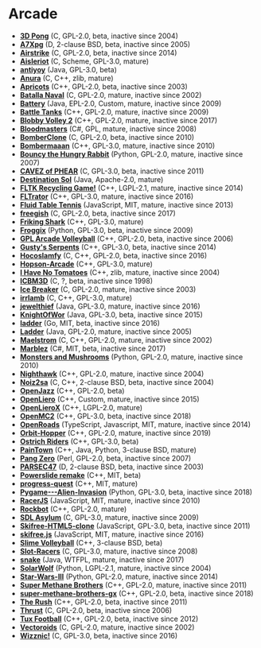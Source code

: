 [comment]: # (autogenerated content, do not edit)
# Arcade

- **[3D Pong](../3d_pong.md)** (C, GPL-2.0, beta, inactive since 2004)
- **[A7Xpg](../a7xpg.md)** (D, 2-clause BSD, beta, inactive since 2005)
- **[Airstrike](../airstrike.md)** (C, GPL-2.0, beta, inactive since 2014)
- **[Aisleriot](../aisleriot.md)** (C, Scheme, GPL-3.0, mature)
- **[antiyoy](../antiyoy.md)** (Java, GPL-3.0, beta)
- **[Anura](../anura.md)** (C, C++, zlib, mature)
- **[Apricots](../apricots.md)** (C++, GPL-2.0, beta, inactive since 2003)
- **[Batalla Naval](../batalla_naval.md)** (C, GPL-2.0, mature, inactive since 2002)
- **[Battery](../battery.md)** (Java, EPL-2.0, Custom, mature, inactive since 2009)
- **[Battle Tanks](../battle_tanks.md)** (C++, GPL-2.0, mature, inactive since 2009)
- **[Blobby Volley 2](../blobby_volley_2.md)** (C++, GPL-2.0, mature, inactive since 2017)
- **[Bloodmasters](../bloodmasters.md)** (C#, GPL, mature, inactive since 2008)
- **[BomberClone](../bomberclone.md)** (C, GPL-2.0, beta, inactive since 2010)
- **[Bombermaaan](../bombermaaan.md)** (C++, GPL-3.0, mature, inactive since 2010)
- **[Bouncy the Hungry Rabbit](../bouncy_the_hungry_rabbit.md)** (Python, GPL-2.0, mature, inactive since 2007)
- **[CAVEZ of PHEAR](../cavez_of_phear.md)** (C, GPL-3.0, beta, inactive since 2011)
- **[Destination Sol](../destination_sol.md)** (Java, Apache-2.0, mature)
- **[FLTK Recycling Game!](../fltk_recycling_game.md)** (C++, LGPL-2.1, mature, inactive since 2014)
- **[FLTrator](../fltrator.md)** (C++, GPL-3.0, mature, inactive since 2016)
- **[Fluid Table Tennis](../fluid_table_tennis.md)** (JavaScript, MIT, mature, inactive since 2013)
- **[freegish](../freegish.md)** (C, GPL-2.0, beta, inactive since 2017)
- **[Friking Shark](../friking_shark.md)** (C++, GPL-3.0, mature)
- **[Froggix](../froggix.md)** (Python, GPL-3.0, beta, inactive since 2009)
- **[GPL Arcade Volleyball](../gpl_arcade_volleyball.md)** (C++, GPL-2.0, beta, inactive since 2006)
- **[Gusty's Serpents](../gustys_serpents.md)** (C++, GPL-3.0, beta, inactive since 2014)
- **[Hocoslamfy](../hocoslamfy.md)** (C, C++, GPL-2.0, beta, inactive since 2016)
- **[Hopson-Arcade](../hopson-arcade.md)** (C++, GPL-3.0, mature)
- **[I Have No Tomatoes](../i_have_no_tomatoes.md)** (C++, zlib, mature, inactive since 2004)
- **[ICBM3D](../icbm3d.md)** (C, ?, beta, inactive since 1998)
- **[Ice Breaker](../ice_breaker.md)** (C, GPL-2.0, mature, inactive since 2003)
- **[irrlamb](../irrlamb.md)** (C, C++, GPL-3.0, mature)
- **[jewelthief](../jewelthief.md)** (Java, GPL-3.0, mature, inactive since 2016)
- **[KnightOfWor](../knightofwor.md)** (Java, GPL-3.0, beta, inactive since 2015)
- **[ladder](../ladder-2.md)** (Go, MIT, beta, inactive since 2016)
- **[Ladder](../ladder.md)** (Java, GPL-2.0, mature, inactive since 2005)
- **[Maelstrom](../maelstrom.md)** (C, C++, GPL-2.0, mature, inactive since 2002)
- **[Marblez](../marblez.md)** (C#, MIT, beta, inactive since 2017)
- **[Monsters and Mushrooms](../monsters_and_mushrooms.md)** (Python, GPL-2.0, mature, inactive since 2010)
- **[Nighthawk](../nighthawk.md)** (C++, GPL-2.0, mature, inactive since 2004)
- **[Noiz2sa](../noiz2sa.md)** (C, C++, 2-clause BSD, beta, inactive since 2004)
- **[OpenJazz](../openjazz.md)** (C++, GPL-2.0, beta)
- **[OpenLiero](../openliero.md)** (C++, Custom, mature, inactive since 2015)
- **[OpenLieroX](../openlierox.md)** (C++, LGPL-2.0, mature)
- **[OpenMC2](../openmc2.md)** (C++, GPL-3.0, beta, inactive since 2018)
- **[OpenRoads](../openroads.md)** (TypeScript, Javascript, MIT, mature, inactive since 2014)
- **[Orbit-Hopper](../orbit-hopper.md)** (C++, GPL-2.0, mature, inactive since 2019)
- **[Ostrich Riders](../ostrich_riders.md)** (C++, GPL-3.0, beta)
- **[PainTown](../paintown.md)** (C++, Java, Python, 3-clause BSD, mature)
- **[Pang Zero](../pang_zero.md)** (Perl, GPL-2.0, beta, inactive since 2007)
- **[PARSEC47](../parsec47.md)** (D, 2-clause BSD, beta, inactive since 2003)
- **[Powerslide remake](../powerslide_remake.md)** (C++, MIT, beta)
- **[progress-quest](../progress-quest.md)** (C++, MIT, mature)
- **[Pygame---Alien-Invasion](../pygame-alien-invasion.md)** (Python, GPL-3.0, beta, inactive since 2018)
- **[RacerJS](../racerjs.md)** (JavaScript, MIT, mature, inactive since 2010)
- **[Rockbot](../rockbot.md)** (C++, GPL-2.0, mature)
- **[SDL Asylum](../sdl_asylum.md)** (C, GPL-3.0, mature, inactive since 2009)
- **[Skifree-HTML5-clone](../skifree-html5-clone.md)** (JavaScript, GPL-3.0, beta, inactive since 2011)
- **[skifree.js](../skifreejs.md)** (JavaScript, MIT, mature, inactive since 2016)
- **[Slime Volleyball](../slime_volleyball.md)** (C++, 3-clause BSD, beta)
- **[Slot-Racers](../slot-racers.md)** (C, GPL-3.0, mature, inactive since 2008)
- **[snake](../snake.md)** (Java, WTFPL, mature, inactive since 2017)
- **[SolarWolf](../solarwolf.md)** (Python, LGPL-2.1, mature, inactive since 2004)
- **[Star-Wars-III](../star-wars-iii.md)** (Python, GPL-2.0, mature, inactive since 2014)
- **[Super Methane Brothers](../super_methane_brothers.md)** (C++, GPL-2.0, mature, inactive since 2011)
- **[super-methane-brothers-gx](../super-methane-brothers-gx.md)** (C++, GPL-2.0, beta, inactive since 2018)
- **[The Rush](../the_rush.md)** (C++, GPL-2.0, beta, inactive since 2011)
- **[Thrust](../thrust.md)** (C, GPL-2.0, beta, inactive since 2006)
- **[Tux Football](../tux_football.md)** (C++, GPL-2.0, beta, inactive since 2012)
- **[Vectoroids](../vectoroids.md)** (C, GPL-2.0, mature, inactive since 2002)
- **[Wizznic!](../wizznic.md)** (C, GPL-3.0, beta, inactive since 2016)
